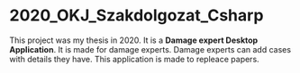 # 2020_OKJ_Szakdolgozat_Csharp

This project was my thesis in 2020.
It is a <b>Damage expert Desktop Application</b>. It is made for damage experts.
Damage experts can add cases with details they have. This application is made to repleace papers.

